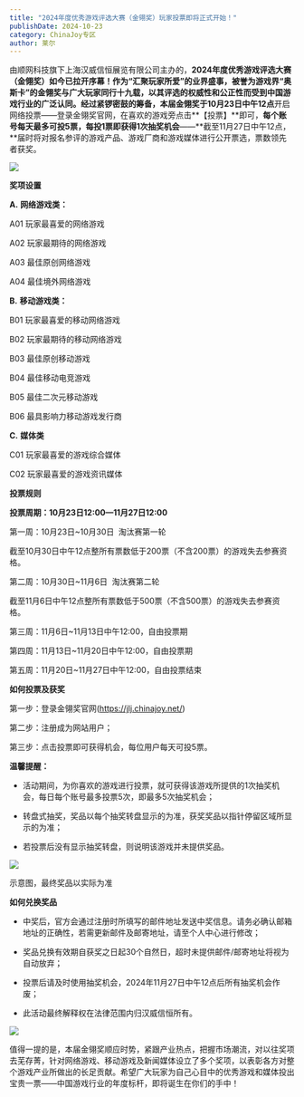 ```yaml
---
title: "2024年度优秀游戏评选大赛（金翎奖）玩家投票即将正式开始！"
publishDate: 2024-10-23
category: ChinaJoy专区
author: 莱尔
---
```


由顺网科技旗下上海汉威信恒展览有限公司主办的，**2024年度优秀游戏评选大赛（金翎奖）**如今已拉开序幕！作为“汇聚玩家所爱”的业界盛事，被誉为游戏界“奥斯卡”的金翎奖与广大玩家同行十九载，以其评选的权威性和公正性而受到中国游戏行业的广泛认同。经过紧锣密鼓的筹备，本届金翎奖于**10月23日中午12点**开启网络投票——登录金翎奖官网，在喜欢的游戏旁点击**【投票】**即可，**每个账号每天最多可投5票，每投1票即获得1次抽奖机会**——**截至11月27日中午12点，**届时将对报名参评的游戏产品、游戏厂商和游戏媒体进行公开票选，票数领先者获奖。

![](https://ec-net-1251389766.cos.ap-shanghai.myqcloud.com/wp-content/uploads/2024/10/20241023093056871-768x1024.png)

  
**奖项设置**  
  
**A.** **网络游戏类：**

A01 玩家最喜爱的网络游戏

A02 玩家最期待的网络游戏

A03 最佳原创网络游戏

A04 最佳境外网络游戏

**B.** **移动游戏类：**

B01 玩家最喜爱的移动网络游戏

B02 玩家最期待的移动网络游戏

B03 最佳原创移动游戏

B04 最佳移动电竞游戏

B05 最佳二次元移动游戏

B06 最具影响力移动游戏发行商

**C.** **媒体类**

C01 玩家最喜爱的游戏综合媒体

C02 玩家最喜爱的游戏资讯媒体

  
**投票规则**  
  
**投票周期：10月23日12:00—11月27日12:00**

第一周：10月23日~10月30日  淘汰赛第一轮

截至10月30日中午12点整所有票数低于200票（不含200票）的游戏失去参赛资格。

第二周：10月30日~11月6日  淘汰赛第二轮

截至11月6日中午12点整所有票数低于500票（不含500票）的游戏失去参赛资格。

第三周：11月6日~11月13日中午12:00，自由投票期

第四周：11月13日~11月20日中午12:00，自由投票期

第五周：11月20日~11月27日中午12:00，自由投票结束

  
**如何投票及获奖**  
  
第一步：登录金翎奖官网(https://jlj.chinajoy.net/)

第二步：注册成为网站用户；

第三步：点击投票即可获得机会，每位用户每天可投5票。

**温馨提醒：**

- 活动期间，为你喜欢的游戏进行投票，就可获得该游戏所提供的1次抽奖机会，每日每个账号最多投票5次，即最多5次抽奖机会；

- 转盘式抽奖，奖品以每个抽奖转盘显示的为准，获奖奖品以指针停留区域所显示的为准；

- 若投票后没有显示抽奖转盘，则说明该游戏并未提供奖品。

![](https://ec-net-1251389766.cos.ap-shanghai.myqcloud.com/wp-content/uploads/2024/10/20241023093101907.png)

示意图，最终奖品以实际为准

  
**如何兑换奖品**  
  

- 中奖后，官方会通过注册时所填写的邮件地址发送中奖信息。请务必确认邮箱地址的正确性，若需更新邮件及邮寄地址，请至个人中心进行修改；

- 奖品兑换有效期自获奖之日起30个自然日，超时未提供邮件/邮寄地址将视为自动放弃；

- 投票后请及时使用抽奖机会，2024年11月27日中午12点后所有抽奖机会作废；

- 此活动最终解释权在法律范围内归汉威信恒所有。

![](https://ec-net-1251389766.cos.ap-shanghai.myqcloud.com/wp-content/uploads/2024/10/20241023093105191.png)

值得一提的是，本届金翎奖顺应时势，紧跟产业热点，把握市场潮流，对以往奖项去芜存菁，针对网络游戏、移动游戏及新闻媒体设立了多个奖项，以表彰各方对整个游戏产业所做出的长足贡献。希望广大玩家为自己心目中的优秀游戏和媒体投出宝贵一票——中国游戏行业的年度标杆，即将诞生在你们的手中！
